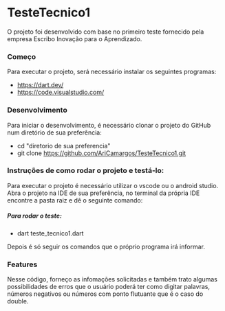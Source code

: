 # TesteTecnico1
O projeto foi desenvolvido com base no primeiro teste fornecido pela empresa Escribo Inovação para o Aprendizado.

### Começo 
Para executar o projeto, será necessário instalar os seguintes programas:
- https://dart.dev/
- https://code.visualstudio.com/

### Desenvolvimento
Para iniciar o desenvolvimento, é necessário clonar o projeto do GitHub num diretório de sua preferência:
- cd "diretorio de sua preferencia"
- git clone https://github.com/AriCamargos/TesteTecnico1.git 

### Instruções de como rodar o projeto e testá-lo: 
Para executar o projeto é necessário utilizar o vscode ou o android studio.
Abra o projeto na IDE de sua preferência, no terminal da própria IDE encontre a pasta raiz e dê o seguinte comando: 
##### Para rodar o teste:
 - dart teste_tecnico1.dart

Depois é só seguir os comandos que o próprio programa irá informar.

### Features
Nesse código, forneço as infomações solicitadas e também trato algumas possibilidades de erros que o usuário poderá ter como digitar palavras, números negativos ou números com ponto flutuante que é o caso do double. 
